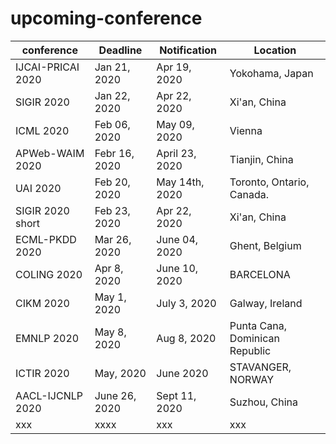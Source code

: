 # upcoming-conference

| conference      | Deadline |   Notification |  Location 
| ----------- | ----------- | -----------  | ----------- |
| IJCAI-PRICAI 2020   | Jan 21, 2020     |   Apr 19, 2020 |    Yokohama, Japan  |
| SIGIR 2020   | Jan 22, 2020    |   Apr 22, 2020 |    Xi'an, China  |
| ICML 2020   | 	Feb 06, 2020    |   May 09, 2020  |    Vienna  |
|  APWeb-WAIM 2020      |  Febr 16, 2020      | April 23, 2020 | Tianjin, China | 
| UAI 2020   | Feb 20, 2020    |   May 14th, 2020 |    Toronto, Ontario, Canada.  |
| SIGIR 2020 short  | Feb 23, 2020    |   Apr 22, 2020 |    Xi'an, China  |
| ECML-PKDD 2020   | Mar 26, 2020    |   June 04, 2020 |    Ghent, Belgium  |
| COLING 2020   | Apr 8, 2020    |   June 10, 2020 |    BARCELONA  |
| CIKM 2020   | May 1, 2020    |   July 3, 2020 |     Galway, Ireland   |
| EMNLP 2020   | May 8, 2020    |   Aug 8, 2020 |    Punta Cana, Dominican Republic  |
| ICTIR 2020   | May, 2020    |  June 2020 |     STAVANGER, NORWAY  |
| AACL-IJCNLP 2020    | June 26, 2020    |   Sept 11, 2020 |    Suzhou, China  |
| xxx   | xxxx    |   xxx |    xxx  |

